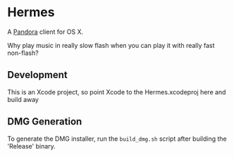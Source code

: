 Hermes
======

A [Pandora](http://www.pandora.com) client for OS X.

Why play music in really slow flash when you can play it with really fast non-flash?

## Development

This is an Xcode project, so point Xcode to the Hermes.xcodeproj here and build away

## DMG Generation

To generate the DMG installer, run the `build_dmg.sh` script after building the 'Release' binary.
